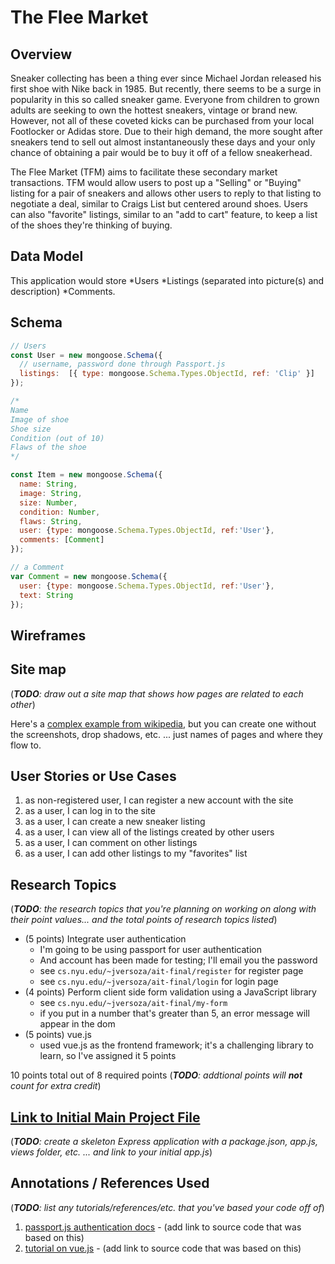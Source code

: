 
# The Flee Market

## Overview

Sneaker collecting has been a thing ever since Michael Jordan released his first shoe with Nike back in 1985. But recently, there seems to be
a surge in popularity in this so called sneaker game. Everyone from children to grown adults are seeking to own the hottest sneakers, vintage or brand new. However, not all of these coveted kicks can be purchased from your local Footlocker or Adidas store. Due to their high demand, the more sought after sneakers tend to sell out almost instantaneously these days and your only chance of obtaining a pair would be to buy it off of a fellow sneakerhead.

The Flee Market (TFM) aims to facilitate these secondary market transactions. TFM would allow users to post up a "Selling" or "Buying" listing for a  pair of sneakers and allows other users to reply to that listing to negotiate a deal, similar to Craigs List but centered around shoes. Users can also "favorite" listings, similar to an "add to cart" feature, to keep a list of the shoes they're thinking of buying.

## Data Model

This application would store 
*Users 
*Listings (separated into picture(s) and description) 
*Comments.


## Schema

```javascript
// Users
const User = new mongoose.Schema({
  // username, password done through Passport.js
  listings:  [{ type: mongoose.Schema.Types.ObjectId, ref: 'Clip' }]
});

/*
Name
Image of shoe
Shoe size
Condition (out of 10)
Flaws of the shoe
*/

const Item = new mongoose.Schema({
  name: String,
  image: String,
  size: Number,
  condition: Number,
  flaws: String,
  user: {type: mongoose.Schema.Types.ObjectId, ref:'User'},
  comments: [Comment]
});

// a Comment
var Comment = new mongoose.Schema({
  user: {type: mongoose.Schema.Types.ObjectId, ref:'User'},
  text: String
});
```

## Wireframes







## Site map

(___TODO__: draw out a site map that shows how pages are related to each other_)

Here's a [complex example from wikipedia](https://upload.wikimedia.org/wikipedia/commons/2/20/Sitemap_google.jpg), but you can create one without the screenshots, drop shadows, etc. ... just names of pages and where they flow to.

## User Stories or Use Cases

1. as non-registered user, I can register a new account with the site
2. as a user, I can log in to the site
3. as a user, I can create a new sneaker listing
4. as a user, I can view all of the listings created by other users
5. as a user, I can comment on other listings
6. as a user, I can add other listings to my "favorites" list

## Research Topics

(___TODO__: the research topics that you're planning on working on along with their point values... and the total points of research topics listed_)

* (5 points) Integrate user authentication
    * I'm going to be using passport for user authentication
    * And account has been made for testing; I'll email you the password
    * see <code>cs.nyu.edu/~jversoza/ait-final/register</code> for register page
    * see <code>cs.nyu.edu/~jversoza/ait-final/login</code> for login page
* (4 points) Perform client side form validation using a JavaScript library
    * see <code>cs.nyu.edu/~jversoza/ait-final/my-form</code>
    * if you put in a number that's greater than 5, an error message will appear in the dom
* (5 points) vue.js
    * used vue.js as the frontend framework; it's a challenging library to learn, so I've assigned it 5 points

10 points total out of 8 required points (___TODO__: addtional points will __not__ count for extra credit_)


## [Link to Initial Main Project File](app.js) 

(___TODO__: create a skeleton Express application with a package.json, app.js, views folder, etc. ... and link to your initial app.js_)

## Annotations / References Used

(___TODO__: list any tutorials/references/etc. that you've based your code off of_)

1. [passport.js authentication docs](http://passportjs.org/docs) - (add link to source code that was based on this)
2. [tutorial on vue.js](https://vuejs.org/v2/guide/) - (add link to source code that was based on this)
